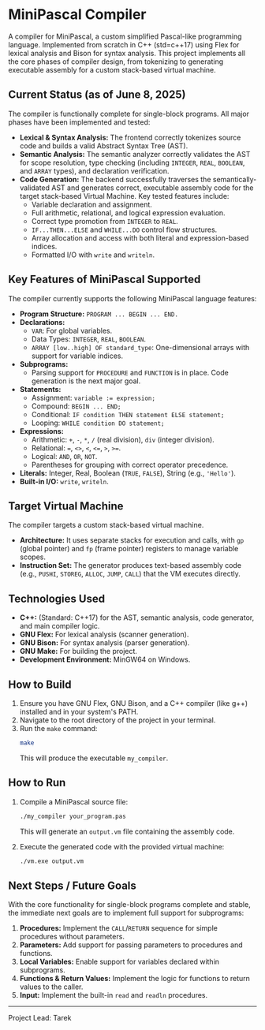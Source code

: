 # MiniPascal Compiler

A compiler for MiniPascal, a custom simplified Pascal-like programming language. Implemented from scratch in C++ (std=c++17) using Flex for lexical analysis and Bison for syntax analysis. This project implements all the core phases of compiler design, from tokenizing to generating executable assembly for a custom stack-based virtual machine.

## Current Status (as of June 8, 2025)

The compiler is functionally complete for single-block programs. All major phases have been implemented and tested:

* **Lexical & Syntax Analysis:** The frontend correctly tokenizes source code and builds a valid Abstract Syntax Tree (AST).
* **Semantic Analysis:** The semantic analyzer correctly validates the AST for scope resolution, type checking (including `INTEGER`, `REAL`, `BOOLEAN`, and `ARRAY` types), and declaration verification.
* **Code Generation:** The backend successfully traverses the semantically-validated AST and generates correct, executable assembly code for the target stack-based Virtual Machine. Key tested features include:
    * Variable declaration and assignment.
    * Full arithmetic, relational, and logical expression evaluation.
    * Correct type promotion from `INTEGER` to `REAL`.
    * `IF...THEN...ELSE` and `WHILE...DO` control flow structures.
    * Array allocation and access with both literal and expression-based indices.
    * Formatted I/O with `write` and `writeln`.

## Key Features of MiniPascal Supported

The compiler currently supports the following MiniPascal language features:

* **Program Structure:** `PROGRAM ... BEGIN ... END.`
* **Declarations:**
    * `VAR`: For global variables.
    * Data Types: `INTEGER`, `REAL`, `BOOLEAN`.
    * `ARRAY [low..high] OF standard_type`: One-dimensional arrays with support for variable indices.
* **Subprograms:**
    * Parsing support for `PROCEDURE` and `FUNCTION` is in place. Code generation is the next major goal.
* **Statements:**
    * Assignment: `variable := expression;`
    * Compound: `BEGIN ... END;`
    * Conditional: `IF condition THEN statement ELSE statement;`
    * Looping: `WHILE condition DO statement;`
* **Expressions:**
    * Arithmetic: `+`, `-`, `*`, `/` (real division), `div` (integer division).
    * Relational: `=`, `<>`, `<`, `<=`, `>`, `>=`.
    * Logical: `AND`, `OR`, `NOT`.
    * Parentheses for grouping with correct operator precedence.
* **Literals:** Integer, Real, Boolean (`TRUE`, `FALSE`), String (e.g., `'Hello'`).
* **Built-in I/O:** `write`, `writeln`.

## Target Virtual Machine

The compiler targets a custom stack-based virtual machine.

* **Architecture:** It uses separate stacks for execution and calls, with `gp` (global pointer) and `fp` (frame pointer) registers to manage variable scopes.
* **Instruction Set:** The generator produces text-based assembly code (e.g., `PUSHI`, `STOREG`, `ALLOC`, `JUMP`, `CALL`) that the VM executes directly.

## Technologies Used

* **C++:** (Standard: C++17) for the AST, semantic analysis, code generator, and main compiler logic.
* **GNU Flex:** For lexical analysis (scanner generation).
* **GNU Bison:** For syntax analysis (parser generation).
* **GNU Make:** For building the project.
* **Development Environment:** MinGW64 on Windows.

## How to Build

1.  Ensure you have GNU Flex, GNU Bison, and a C++ compiler (like g++) installed and in your system's PATH.
2.  Navigate to the root directory of the project in your terminal.
3.  Run the `make` command:
    ```bash
    make
    ```
    This will produce the executable `my_compiler`.

## How to Run

1.  Compile a MiniPascal source file:
    ```bash
    ./my_compiler your_program.pas
    ```
    This will generate an `output.vm` file containing the assembly code.

2.  Execute the generated code with the provided virtual machine:
    ```bash
    ./vm.exe output.vm
    ```

## Next Steps / Future Goals

With the core functionality for single-block programs complete and stable, the immediate next goals are to implement full support for subprograms:

1.  **Procedures:** Implement the `CALL`/`RETURN` sequence for simple procedures without parameters.
2.  **Parameters:** Add support for passing parameters to procedures and functions.
3.  **Local Variables:** Enable support for variables declared within subprograms.
4.  **Functions & Return Values:** Implement the logic for functions to return values to the caller.
5.  **Input:** Implement the built-in `read` and `readln` procedures.

---
Project Lead: Tarek
